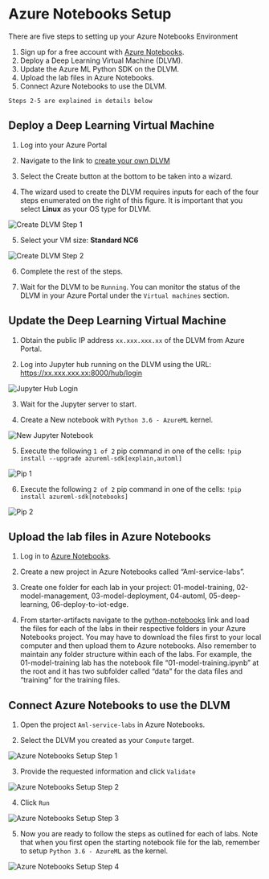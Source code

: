 # Azure Notebooks Setup

There are five steps to setting up your Azure Notebooks Environment

1. Sign up for a free account with [Azure Notebooks](https://notebooks.azure.com/).
2. Deploy a Deep Learning Virtual Machine (DLVM).
3. Update the Azure ML Python SDK on the DLVM.
4. Upload the lab files in Azure Notebooks.
5. Connect Azure Notebooks to use the DLVM.

`Steps 2-5 are explained in details below`


## Deploy a Deep Learning Virtual Machine

1. Log into your Azure Portal

2. Navigate to the link to [create your own DLVM](https://portal.azure.com/#create/microsoft-ads.dsvm-deep-learningtoolkit)

3. Select the Create button at the bottom to be taken into a wizard.

4. The wizard used to create the DLVM requires inputs for each of the four steps enumerated on the right of this figure. It is important that you select **Linux** as your OS type for DLVM.

![Create DLVM Step 1](./images/setup_vm/create_vm_1.png)


5. Select your VM size: **Standard NC6**

![Create DLVM Step 2](./images/setup_vm/create_vm_2.png)


6. Complete the rest of the steps.

7. Wait for the DLVM to be `Running`. You can monitor the status of the DLVM in your Azure Portal under the `Virtual machines` section.


## Update the Deep Learning Virtual Machine

1. Obtain the public IP address `xx.xxx.xxx.xx` of the DLVM from Azure Portal.

2. Log into Jupyter hub running on the DLVM using the URL: https://xx.xxx.xxx.xx:8000/hub/login

![Jupyter Hub Login](./images/setup_vm/hub_login.png)

3. Wait for the Jupyter server to start.

4. Create a New notebook with `Python 3.6 - AzureML` kernel.

![New Jupyter Notebook](./images/setup_vm/create_nb.png)

5. Execute the following `1 of 2` pip command in one of the cells: `!pip install --upgrade azureml-sdk[explain,automl]`

![Pip 1](./images/setup_vm/pip_1.png)

6. Execute the following `2 of 2` pip command in one of the cells: `!pip install azureml-sdk[notebooks]`

![Pip 2](./images/setup_vm/pip_2.png)

## Upload the lab files in Azure Notebooks

1. Log in to [Azure Notebooks](https://notebooks.azure.com/).

2. Create a new project in Azure Notebooks called “Aml-service-labs”.

3. Create one folder for each lab in your project:  01-model-training, 02-model-management, 03-model-deployment, 04-automl, 05-deep-learning, 06-deploy-to-iot-edge.

4. From starter-artifacts navigate to the [python-notebooks](../../starter-artifacts/python-notebooks) link and load the files for each of the labs in their respective folders in your Azure Notebooks project. You may have to download the files first to your local computer and then upload them to Azure notebooks. Also remember to maintain any folder structure within each of the labs. For example, the 01-model-training lab has the notebook file “01-model-training.ipynb” at the root and it has two subfolder called “data” for the data files and “training” for the training files.

## Connect Azure Notebooks to use the DLVM

1. Open the project `Aml-service-labs` in Azure Notebooks.

2. Select the DLVM you created as your `Compute` target.

![Azure Notebooks Setup Step 1](./images/setup_compute/compute_1.png)

3. Provide the requested information and click `Validate`

![Azure Notebooks Setup Step 2](./images/setup_compute/compute_2.png)

4. Click `Run`

![Azure Notebooks Setup Step 3](./images/setup_compute/compute_3.png)

5. Now you are ready to follow the steps as outlined for each of labs. Note that when you first open the starting notebook file for the lab, remember to setup `Python 3.6 - AzureML` as the kernel.

![Azure Notebooks Setup Step 4](./images/setup_compute/setup_kernel.png)

